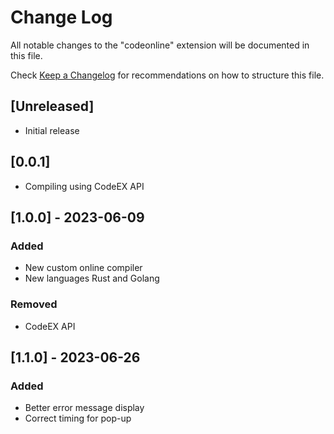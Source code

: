 # Change Log

All notable changes to the "codeonline" extension will be documented in this file.

Check [Keep a Changelog](http://keepachangelog.com/) for recommendations on how to structure this file.

## [Unreleased]

- Initial release

## [0.0.1]

- Compiling using CodeEX API

## [1.0.0] - 2023-06-09

### Added
- New custom online compiler
- New languages Rust and Golang

### Removed

- CodeEX API

## [1.1.0] - 2023-06-26

### Added
- Better error message display
- Correct timing for pop-up